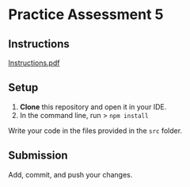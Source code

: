 # Practice Assessment 5

## Instructions
[Instructions.pdf](Instructions.pdf)

## Setup
1. **Clone** this repository and open it in your IDE.
2. In the command line, run > `npm install`

Write your code in the files provided in the `src` folder.

## Submission
Add, commit, and push your changes.